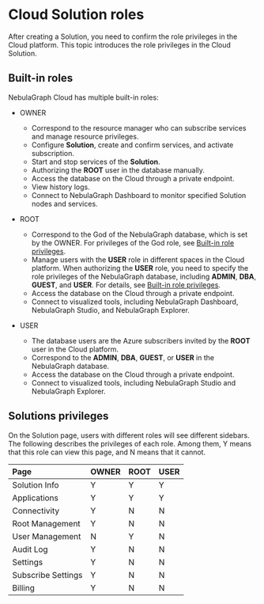 # Cloud Solution roles

After creating a Solution, you need to confirm the role privileges in the Cloud platform. This topic introduces the role privileges in the Cloud Solution.

## Built-in roles

NebulaGraph Cloud has multiple built-in roles:

- OWNER  
  - Correspond to the resource manager who can subscribe services and manage resource privileges.
  - Configure **Solution**, create and confirm services, and activate subscription.
  - Start and stop services of the **Solution**.
  - Authorizing the **ROOT** user in the database manually.
  - Access the database on the Cloud through a private endpoint.
  - View history logs.
  - Connect to NebulaGraph Dashboard to monitor specified Solution nodes and services.

- ROOT
  - Correspond to the God of the NebulaGraph database, which is set by the OWNER. For privileges of the God role, see [Built-in role privileges](../7.data-security/1.authentication/3.role-list.md).
  - Manage users with the **USER** role in different spaces in the Cloud platform. When authorizing the **USER** role, you need to specify the role privileges of the NebulaGraph database, including **ADMIN**, **DBA**, **GUEST**, and **USER**. For details, see [Built-in role privileges](../7.data-security/1.authentication/3.role-list.md).
  - Access the database on the Cloud through a private endpoint.
  - Connect to visualized tools, including NebulaGraph Dashboard, NebulaGraph Studio, and NebulaGraph Explorer.

- USER
  - The database users are the Azure subscribers invited by the **ROOT** user in the Cloud platform.
  - Correspond to the **ADMIN**, **DBA**, **GUEST**, or **USER** in the NebulaGraph database.
  - Access the database on the Cloud through a private endpoint.
  - Connect to visualized tools, including NebulaGraph Studio and NebulaGraph Explorer.

## Solutions privileges

On the Solution page, users with different roles will see different sidebars. The following describes the privileges of each role. Among them, Y means that this role can view this page, and N means that it cannot.

|Page|OWNER|ROOT|USER|
|:---|:---|:---|:---|
|Solution Info|Y|Y|Y|
|Applications|Y|Y|Y|
|Connectivity|Y|N|N|
|Root Management|Y|N|N|
|User Management|N|Y|N|
|Audit Log|Y|N|N|
|Settings|Y|N|N|
|Subscribe Settings|Y|N|N|
|Billing|Y|N|N|
